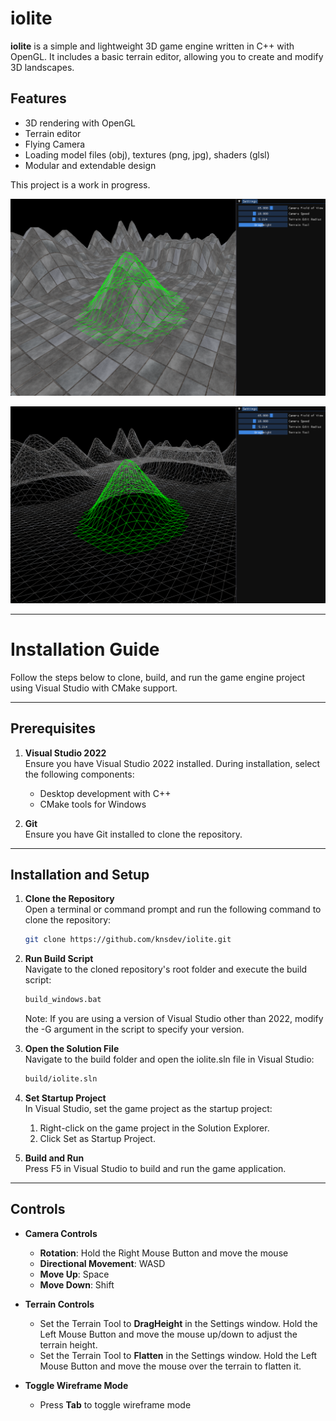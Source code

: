 # iolite

**iolite** is a simple and lightweight 3D game engine written in C++ with OpenGL. It includes a basic terrain editor, allowing you to create and modify 3D landscapes.  

## Features

- 3D rendering with OpenGL
- Terrain editor
- Flying Camera
- Loading model files (obj), textures (png, jpg), shaders (glsl)
- Modular and extendable design

This project is a work in progress.  

![terrain_01.png](screenshots/terrain_01.png)

![terrain_02.png](screenshots/terrain_02.png)

---

# Installation Guide

Follow the steps below to clone, build, and run the game engine project using Visual Studio with CMake support.

---

## Prerequisites

1. **Visual Studio 2022**  
   Ensure you have Visual Studio 2022 installed. During installation, select the following components:  
   - Desktop development with C++  
   - CMake tools for Windows  

2. **Git**  
   Ensure you have Git installed to clone the repository.

---

## Installation and Setup

1. **Clone the Repository**  
   Open a terminal or command prompt and run the following command to clone the repository:  
   ```bash
   git clone https://github.com/knsdev/iolite.git
   ```

2. **Run Build Script**  
   Navigate to the cloned repository's root folder and execute the build script:  
   ```bash
   build_windows.bat
   ```
   Note: If you are using a version of Visual Studio other than 2022, modify the -G argument in the script to specify your version.

3. **Open the Solution File**  
   Navigate to the build folder and open the iolite.sln file in Visual Studio:  
   ```bash
   build/iolite.sln
   ```

4. **Set Startup Project**  
In Visual Studio, set the game project as the startup project:  
    1. Right-click on the game project in the Solution Explorer.  
    2. Click Set as Startup Project.  

5. **Build and Run**  
   Press F5 in Visual Studio to build and run the game application.  

---

## Controls

- **Camera Controls**
    - **Rotation**: Hold the Right Mouse Button and move the mouse
    - **Directional Movement**: WASD
    - **Move Up**: Space
    - **Move Down**: Shift

- **Terrain Controls**
    - Set the Terrain Tool to **DragHeight** in the Settings window. Hold the Left Mouse Button and move the mouse up/down to adjust the terrain height.
    - Set the Terrain Tool to **Flatten** in the Settings window. Hold the Left Mouse Button and move the mouse over the terrain to flatten it.

- **Toggle Wireframe Mode**
    - Press **Tab** to toggle wireframe mode

